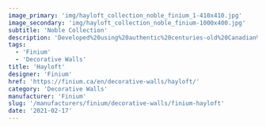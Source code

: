 ```yaml
---
image_primary: 'img/hayloft_collection_noble_finium_1-410x410.jpg'
image_secondary: 'img/hayloft_collection_noble_finium-1000x400.jpg'
subtitle: 'Noble Collection'
description: 'Developed%20using%20authentic%20centuries-old%20Canadian%20barn%20wood%2C%20Noble%20collection%20products%20stand%20out%20thanks%20to%20their%20unique%2C%20one-of-a-kind%20look.%20Each%20product%20creatively%20reveals%20the%20character%20and%20beauty%20behind%20those%20beams%20and%20panels%20that%20have%20been%20shaped%20over%20the%20years.'
tags:
  - 'Finium'
  - 'Decorative Walls'
title: 'Hayloft'
designer: 'Finium'
href: 'https://finium.ca/en/decorative-walls/hayloft/'
category: 'Decorative Walls'
manufacturer: 'Finium'
slug: '/manufacturers/finium/decorative-walls/finium-hayloft'
date: '2021-02-17'
---
```

